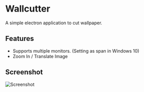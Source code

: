 # Wallcutter
A simple electron application to cut wallpaper.

## Features
 * Supports multiple monitors. (Setting as span in Windows 10)  
 * Zoom In / Translate Image

## Screenshot
![Screenshot](https://i.imgur.com/p7a2k5H.png)
